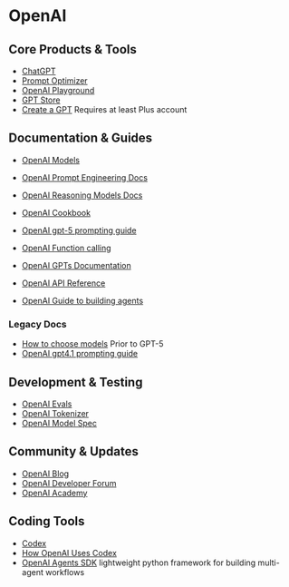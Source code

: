 # OpenAI  

## Core Products & Tools
- [ChatGPT](https://chatgpt.com/)
- [Prompt Optimizer](https://platform.openai.com/chat/edit?models=gpt-5&optimize=true)  
- [OpenAI Playground](https://platform.openai.com/playground)  
- [GPT Store](https://chat.openai.com/gpts)  
- [Create a GPT](https://chat.openai.com/gpts/editor) Requires at least Plus account

## Documentation & Guides
- [OpenAI Models](https://platform.openai.com/docs/models)  

- [OpenAI Prompt Engineering Docs](https://platform.openai.com/docs/guides/prompt-engineering)  
- [OpenAI Reasoning Models Docs](https://platform.openai.com/docs/guides/reasoning/advice-on-prompting)  
- [OpenAI Cookbook](https://cookbook.openai.com/) 
- [OpenAI gpt-5 prompting guide](https://cookbook.openai.com/examples/gpt-5/gpt-5_prompting_guide?)
- [OpenAI Function calling](https://platform.openai.com/docs/guides/function-calling)  
- [OpenAI GPTs Documentation](https://platform.openai.com/docs/introduction/gpts)  
- [OpenAI API Reference](https://platform.openai.com/docs/api-reference/introduction)
- [OpenAI Guide to building agents](https://cdn.openai.com/business-guides-and-resources/a-practical-guide-to-building-agents.pdf)

### Legacy Docs
- [How to choose models](https://help.openai.com/en/articles/11165333-chatgpt-enterprise-models-limits) Prior to GPT-5
- [OpenAI gpt4.1 prompting guide](https://cookbook.openai.com/examples/gpt4-1_prompting_guide)

## Development & Testing
- [OpenAI Evals](https://platform.openai.com/docs/guides/evals)
- [OpenAI Tokenizer](https://platform.openai.com/tokenizer)  
- [OpenAI Model Spec](https://model-spec.openai.com/2025-04-11.html)

## Community & Updates
- [OpenAI Blog](https://openai.com/blog)  
- [OpenAI Developer Forum](https://community.openai.com/)  
- [OpenAI Academy](https://academy.openai.com/public/content)

## Coding Tools
- [Codex](https://openai.com/codex/)
- [How OpenAI Uses Codex](https://cdn.openai.com/pdf/6a2631dc-783e-479b-b1a4-af0cfbd38630/how-openai-uses-codex.pdf)
- [OpenAI Agents SDK](https://github.com/openai/openai-agents-python) lightweight python framework for building multi-agent workflows
